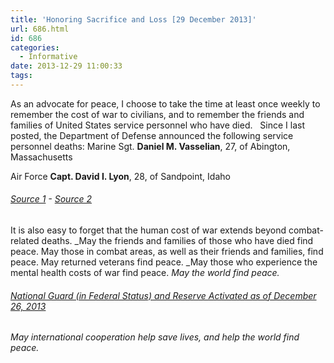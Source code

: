 ```yaml
---
title: 'Honoring Sacrifice and Loss [29 December 2013]'
url: 686.html
id: 686
categories:
  - Informative
date: 2013-12-29 11:00:33
tags:
---
```


As an advocate for peace, I choose to take the time at least once weekly to remember the cost of war to civilians, and to remember the friends and families of United States service personnel who have died.   Since I last posted, the Department of Defense announced the following service personnel deaths: Marine Sgt. **Daniel M. Vasselian**, 27, of Abington, Massachusetts

Air Force **Capt. David I. Lyon**, 28, of Sandpoint, Idaho

###### [Source 1](http://www.defense.gov/releases/release.aspx?releaseid=16448) - [Source 2](http://www.defense.gov/releases/release.aspx?releaseid=16454)

It is also easy to forget that the human cost of war extends beyond combat-related deaths. _May the friends and families of those who have died find peace. May those in combat areas, as well as their friends and families, find peace. May returned veterans find peace. _May those who experience the mental health costs of war find peace. _May the world find peace._

###### [National Guard (in Federal Status) and Reserve Activated as of December 26, 2013](http://www.defense.gov/releases/release.aspx?releaseid=16451)

_May international cooperation help save lives, and help the world find peace._